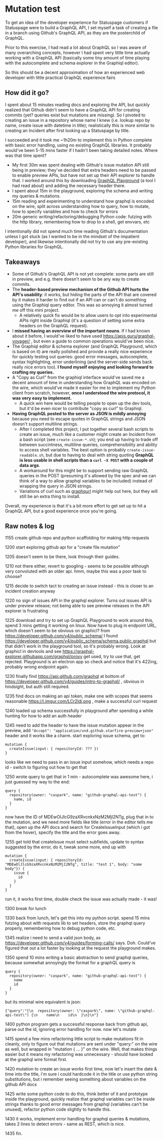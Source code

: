 Mutation test
=============

To get an idea of the developer experience for Statuspage customers if Statuspage were to build a GraphQL API, I set myself a task of creating a file in a branch using Github's GraphQL API, as they are the posterchild of GraphQL.

Prior to this exercise, I had read a lot about GraphQL so I was aware of many overarching concepts, however I had spent very little time actually working with a GraphQL API (basically some tiny amount of time playing with the autocomplete and schema explorer in the Graphiql editor).

So this should be a decent approximation of how an experienced web developer with little practical GraphQL experience fairs

How did it go?
--------------

I spent about 15 minutes reading docs and exploring the API, but quickly realized that Github didn't seem to have a GraphQL API for creating commits (yet? queries exist but mutations are missing). So I pivoted to creating an issue in a repository whose name I knew (i.e. lookup repo by name, create issue with datetime in title); realistically this is more similar to creating an Incident after first looking up a Statuspage by title.

I succeeded and it took me ~1h20m to implement this in Python complete with basic error handling, using no existing GraphQL libraries. It probably would've been 5-15 mins faster if I hadn't been taking detailed notes. Where was that time spent?

* My first 30m was spent dealing with Github's issue mutation API still being in preview; they've decided that extra headers need to be passed to enable preview APIs, but have not set up their API explorer to handle that. I worked around this by downloading [GraphQL Playground](https://github.com/prisma/graphql-playground) (a tool I had read about) and adding the necessary header there.
* I spent about 15m in the playground, exploring the schema and writing my queries & mutations.
* 15m reading and experimenting to understand how graphql is encoded on the wire, split across understanding how to query, how to mutate, how to specify variables and how to check for errors
* 20m generic writing/refactoring/debugging Python code: futzing with the http library, remembering how to drop to a shell, get envvars, etc

I intentionally did not spend much time reading Github's documentation unless I got stuck (as I wanted to be in the mindset of the impatient developer), and likewise intentionally did not try to use any pre-existing Python libraries for GraphQL. 

Takeaways
---------

* Some of Github's GraphQL API is not yet complete: some parts are still in preview, and e.g. there doesn't seem to be any way to create commits.
* The **header-based preview mechanism of the Github API hurts the API's usability**: it works, but hiding the parts of the API that are covered by it makes it harder to find out if an API can or can't do something using the Graphiql query editor. This was so annoying it almost turned me off this mini project.
  * A relatively quick fix would be to allow users to opt into experimental APIs right inside Graphiql (it's a question of setting some extra headers on the GraphQL request).
* I **missed having an overview of the important nouns**. If I had known about it before, I would've liked to have used https://apis.guru/graphql-voyager/ , but even a guide to common operations would've been nice.
* The Graphiql editor & schema explorer (and GraphQL Playground, which is based on it) are really polished and provide a really nice experience for quickly testing out queries: good error messages, autocomplete, syntax highlighting, error underlining (and the server-side sends back really nice errors too). **I found myself enjoying and looking forward to crafting my queries.**
* A "Copy as Curl" from the graphiql interface would've saved me a decent amount of time in understanding how GraphQL was encoded on the wire, which would've made it easier for me to implement my Python client from scratch, however, **once I understood the wire protocol, it was very easy to implement.**
  * A quick win here would be telling people to open up the dev tools, but it'd be even nicer to contribute "copy as curl" to Graphiql.
* **Having GraphQL posted to the server as JSON is mildly annoying** because you need to escape quotes in GraphQL strings and JSON doesn't support multiline strings.
  * After I completed this project, I put together several bash scripts to create an issue, much like a customer might create an Incident from a bash script (see `create-issue-*.sh`); you end up having to trade off between succintness, multiline queries, comprehensibility and ability to access shell variables. The best option is probably `create-issue-readable.sh`, but due to having to deal with string quoting **GraphQL is less usable in shell scripts than a `curl -X POST` with a couple of data args**.
  * A workaround for this might be to support sending raw GraphQL queries in the POST (presuming it's allowed by the spec and we can think of a way to allow graphql variables to be included) instead of wrapping the query in JSON strings.
  * Variations of curl such as [graphqurl](https://github.com/hasura/graphqurl) might help out here, but they will still be an extra thing to install.

Overall, my experience is that it's a bit more effort to get set up to hit a GraphQL API, but a good experience once you're going.

Raw notes & log
---------------

1155 create github repo and python scaffolding for making http requests

1200 start exploring github api for a "create file mutation"

1205 doesn't seem to be there, look through their guides. 

1210 not there either, revert to googling - seems to be possible although very convoluted with an older api. hmm, maybe this was a poor task to choose?

1215 decide to switch tact to creating an issue instead - this is closer to an incident creation anyway

1220 no sign of issues API in the graphql explorer. Turns out issues API is under preview release; not being able to see preview releases in the API explorer is frustrating

1225 download and try to set up GraphQL Playground to work around this, spend 3 mins getting it working on linux. Now have to plug in endpoint URL, which doesn't seem to be obvious on graphicl? from https://developer.github.com/v4/public_schema/ I found https://developer.github.com/v4/public_schema/schema.public.graphql but that didn't work in the playground tool, so it's probably wrong. Look at graphicl in devtools and see https://graphql-explorer.githubapp.com/graphql/proxy get used, try to use that, get rejected. Playground is an electron app so check and notice that it's 422ing, probably wrong endpoint again.

1230 finally find https://api.github.com/graphql at bottom of https://developer.github.com/v4/guides/intro-to-graphql/ , obvious in hindsight, but auth still required.

1235 find docs on making an api token, make one with scopes that seems reasonable https://i.imgur.com/LCr2ldi.png , make a successful curl request

1240 loaded up schema successfully in playground after spending a while hunting for how to add an auth header

1245 need to add the header to have the issue mutation appear in the preview, add `"Accept": "application/vnd.github.starfire-preview+json"` header and it works like a charm. start exploring issue schema, get to:

```
mutation {
  createIssue(input: { repositoryId: ??? })
}
```

looks like we need to pass in an issue input somehow, which needs a repo id - switch to figuring out how to get that

1250 wrote query to get that in 1 min - autocomplete was awesome here, i just guessed my way to the end:

```
query {
  repository(owner: "caspark", name: "github-graphql-api-test") {
    name, id
  }
}
```

now have the ID of MDEwOlJlcG9zaXRvcnkxNzM2MjI2NTg, plug that in to the mutation, and we need more fields like title (error in the editor tells me that), open up the API docs and search for CreateIssueInput (which i got from the hover), specify the title and the error goes away.

1255 get told that createIssue must select subfields, update to syntax suggested by the error, do it, tweak some more, end up with

```
mutation {
  createIssue(input: { repositoryId: "MDEwOlJlcG9zaXRvcnkxNzM2MjI2NTg", title: "test 1", body: "some body"}) {
    issue {
      id
    }
  }
}
```

run it, it works first time, double check the issue was actually made - it was!

1300 break for lunch

1330 back from lunch, let's get this into my python script. spend 15 mins futzing about with requests lib to set headers, store the graphql query properly, remembering how to debug python code, etc.

1345 realize i need to send a valid json body, as https://developer.github.com/v4/guides/forming-calls/ says. Doh. Could've figured that out a lot faster by looking at the request the playground makes.

1350 spend 10 mins writing a basic abstraction to send graphql queries, because somewhat annoyingly the format for a graphQL query is

```
query {
  repository(owner: "caspark", name: "github-graphql-api-test") {
    name
    id
  }
}
```

but its minimal wire equivalent is json:

```
{"query":"{\n  repository(owner: \"caspark\", name: \"github-graphql-api-test\") {\n    name\n    id\n  }\n}\n"}
```

1400 python program gets a successful response back from github api, parse out the id, ignoring error handling for now. now let's mutate

1415 spend a few mins refactoring little script to make mutations fit in cleanly, only to figure out that mutations are sent under "query:" on the wire as well, but wrapped in "mutation { ... }" on the wire. Well, that makes things easier but it means my refactoring was unnecessary - should have looked at the graphql wire format first.

1420 mutation to create an issue works first time, now let's insert the date & time into the title, i'm sure i could hardcode it in the title or use python string substitutions, but i remember seeing something about variables on the github API docs

1425 write some python code to do this, think better of it and prototype inside the playground, quickly realize that graphql variables can't be inside strings thanks to good error messages from graphql (variables can't be unused), refactor python code slightly to handle this. 

1430 it works, implement error handling for graphql queries & mutations, takes 2 lines to detect errors - same as REST, which is nice.

1435 fin.

